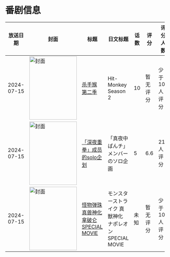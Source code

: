# 番剧信息

|放送日期|封面|标题|日文标题|话数|评分|评分人数|
|---|---|---|---|---|---|---|
|2024-07-15|<img src="https://lain.bgm.tv/pic/cover/c/90/59/502219_j4eMc.jpg" alt="封面" style="width:150px;height:200px;object-fit:cover;">|[杀手猴 第二季](https://bangumi.tv/subject/502219)|Hit-Monkey Season 2|10|暂无评分|少于10人评分|
|2024-07-15|<img src="https://lain.bgm.tv/pic/cover/c/47/5c/503976_w4uUW.jpg" alt="封面" style="width:150px;height:200px;object-fit:cover;">|[「深夜重拳」成员的solo企划](https://bangumi.tv/subject/503976)|「真夜中ぱんチ」メンバーのソロ企画|5|6.6|211人评分|
|2024-07-15|<img src="https://lain.bgm.tv/pic/cover/c/0d/30/511951_PN3p3.jpg" alt="封面" style="width:150px;height:200px;object-fit:cover;">|[怪物弹珠 真兽神化 拿破仑  SPECIAL MOVIE](https://bangumi.tv/subject/511951)|モンスターストライク 真獣神化 ナポレオン  SPECIAL MOVIE|未知|暂无评分|少于10人评分|
